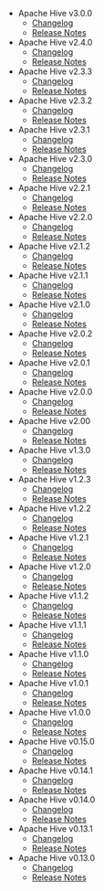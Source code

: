 
<!---
# Licensed to the Apache Software Foundation (ASF) under one
# or more contributor license agreements.  See the NOTICE file
# distributed with this work for additional information
# regarding copyright ownership.  The ASF licenses this file
# to you under the Apache License, Version 2.0 (the
# "License"); you may not use this file except in compliance
# with the License.  You may obtain a copy of the License at
#
#     http://www.apache.org/licenses/LICENSE-2.0
#
# Unless required by applicable law or agreed to in writing, software
# distributed under the License is distributed on an "AS IS" BASIS,
# WITHOUT WARRANTIES OR CONDITIONS OF ANY KIND, either express or implied.
# See the License for the specific language governing permissions and
# limitations under the License.
-->
* Apache Hive v3.0.0
    * [Changelog](3.0.0/CHANGELOG.3.0.0.html)
    * [Release Notes](3.0.0/RELEASENOTES.3.0.0.html)
* Apache Hive v2.4.0
    * [Changelog](2.4.0/CHANGELOG.2.4.0.html)
    * [Release Notes](2.4.0/RELEASENOTES.2.4.0.html)
* Apache Hive v2.3.3
    * [Changelog](2.3.3/CHANGELOG.2.3.3.html)
    * [Release Notes](2.3.3/RELEASENOTES.2.3.3.html)
* Apache Hive v2.3.2
    * [Changelog](2.3.2/CHANGELOG.2.3.2.html)
    * [Release Notes](2.3.2/RELEASENOTES.2.3.2.html)
* Apache Hive v2.3.1
    * [Changelog](2.3.1/CHANGELOG.2.3.1.html)
    * [Release Notes](2.3.1/RELEASENOTES.2.3.1.html)
* Apache Hive v2.3.0
    * [Changelog](2.3.0/CHANGELOG.2.3.0.html)
    * [Release Notes](2.3.0/RELEASENOTES.2.3.0.html)
* Apache Hive v2.2.1
    * [Changelog](2.2.1/CHANGELOG.2.2.1.html)
    * [Release Notes](2.2.1/RELEASENOTES.2.2.1.html)
* Apache Hive v2.2.0
    * [Changelog](2.2.0/CHANGELOG.2.2.0.html)
    * [Release Notes](2.2.0/RELEASENOTES.2.2.0.html)
* Apache Hive v2.1.2
    * [Changelog](2.1.2/CHANGELOG.2.1.2.html)
    * [Release Notes](2.1.2/RELEASENOTES.2.1.2.html)
* Apache Hive v2.1.1
    * [Changelog](2.1.1/CHANGELOG.2.1.1.html)
    * [Release Notes](2.1.1/RELEASENOTES.2.1.1.html)
* Apache Hive v2.1.0
    * [Changelog](2.1.0/CHANGELOG.2.1.0.html)
    * [Release Notes](2.1.0/RELEASENOTES.2.1.0.html)
* Apache Hive v2.0.2
    * [Changelog](2.0.2/CHANGELOG.2.0.2.html)
    * [Release Notes](2.0.2/RELEASENOTES.2.0.2.html)
* Apache Hive v2.0.1
    * [Changelog](2.0.1/CHANGELOG.2.0.1.html)
    * [Release Notes](2.0.1/RELEASENOTES.2.0.1.html)
* Apache Hive v2.0.0
    * [Changelog](2.0.0/CHANGELOG.2.0.0.html)
    * [Release Notes](2.0.0/RELEASENOTES.2.0.0.html)
* Apache Hive v2.00
    * [Changelog](2.00/CHANGELOG.2.00.html)
    * [Release Notes](2.00/RELEASENOTES.2.00.html)
* Apache Hive v1.3.0
    * [Changelog](1.3.0/CHANGELOG.1.3.0.html)
    * [Release Notes](1.3.0/RELEASENOTES.1.3.0.html)
* Apache Hive v1.2.3
    * [Changelog](1.2.3/CHANGELOG.1.2.3.html)
    * [Release Notes](1.2.3/RELEASENOTES.1.2.3.html)
* Apache Hive v1.2.2
    * [Changelog](1.2.2/CHANGELOG.1.2.2.html)
    * [Release Notes](1.2.2/RELEASENOTES.1.2.2.html)
* Apache Hive v1.2.1
    * [Changelog](1.2.1/CHANGELOG.1.2.1.html)
    * [Release Notes](1.2.1/RELEASENOTES.1.2.1.html)
* Apache Hive v1.2.0
    * [Changelog](1.2.0/CHANGELOG.1.2.0.html)
    * [Release Notes](1.2.0/RELEASENOTES.1.2.0.html)
* Apache Hive v1.1.2
    * [Changelog](1.1.2/CHANGELOG.1.1.2.html)
    * [Release Notes](1.1.2/RELEASENOTES.1.1.2.html)
* Apache Hive v1.1.1
    * [Changelog](1.1.1/CHANGELOG.1.1.1.html)
    * [Release Notes](1.1.1/RELEASENOTES.1.1.1.html)
* Apache Hive v1.1.0
    * [Changelog](1.1.0/CHANGELOG.1.1.0.html)
    * [Release Notes](1.1.0/RELEASENOTES.1.1.0.html)
* Apache Hive v1.0.1
    * [Changelog](1.0.1/CHANGELOG.1.0.1.html)
    * [Release Notes](1.0.1/RELEASENOTES.1.0.1.html)
* Apache Hive v1.0.0
    * [Changelog](1.0.0/CHANGELOG.1.0.0.html)
    * [Release Notes](1.0.0/RELEASENOTES.1.0.0.html)
* Apache Hive v0.15.0
    * [Changelog](0.15.0/CHANGELOG.0.15.0.html)
    * [Release Notes](0.15.0/RELEASENOTES.0.15.0.html)
* Apache Hive v0.14.1
    * [Changelog](0.14.1/CHANGELOG.0.14.1.html)
    * [Release Notes](0.14.1/RELEASENOTES.0.14.1.html)
* Apache Hive v0.14.0
    * [Changelog](0.14.0/CHANGELOG.0.14.0.html)
    * [Release Notes](0.14.0/RELEASENOTES.0.14.0.html)
* Apache Hive v0.13.1
    * [Changelog](0.13.1/CHANGELOG.0.13.1.html)
    * [Release Notes](0.13.1/RELEASENOTES.0.13.1.html)
* Apache Hive v0.13.0
    * [Changelog](0.13.0/CHANGELOG.0.13.0.html)
    * [Release Notes](0.13.0/RELEASENOTES.0.13.0.html)
